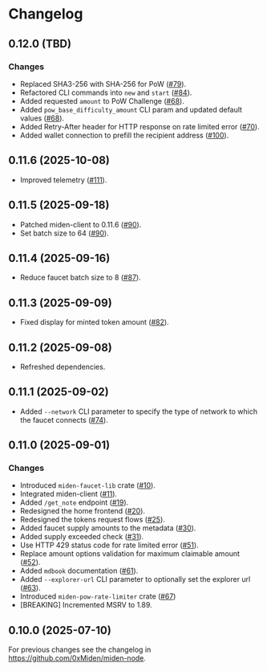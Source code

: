 # Changelog

## 0.12.0 (TBD)

### Changes

- Replaced SHA3-256 with SHA-256 for PoW ([#79](https://github.com/0xMiden/miden-faucet/pull/79)).
- Refactored CLI commands into `new` and `start` ([#84](https://github.com/0xMiden/miden-faucet/pull/84)).
- Added requested `amount` to PoW Challenge ([#68](https://github.com/0xMiden/miden-faucet/pull/68)).
- Added `pow_base_difficulty_amount` CLI param and updated default values ([#68](https://github.com/0xMiden/miden-faucet/pull/68)).
- Added Retry-After header for HTTP response on rate limited error ([#70](https://github.com/0xMiden/miden-faucet/pull/70)).
- Added wallet connection to prefill the recipient address ([#100](https://github.com/0xMiden/miden-faucet/pull/100)).

## 0.11.6 (2025-10-08)

- Improved telemetry ([#111](https://github.com/0xMiden/miden-faucet/pull/111)).

## 0.11.5 (2025-09-18)

- Patched miden-client to 0.11.6 ([#90](https://github.com/0xMiden/miden-faucet/pull/90)).
- Set batch size to 64 ([#90](https://github.com/0xMiden/miden-faucet/pull/90)).

## 0.11.4 (2025-09-16)

- Reduce faucet batch size to 8 ([#87](https://github.com/0xMiden/miden-faucet/pull/87)).

## 0.11.3 (2025-09-09)

- Fixed display for minted token amount ([#82](https://github.com/0xMiden/miden-faucet/pull/82)).

## 0.11.2 (2025-09-08)

- Refreshed dependencies.

## 0.11.1 (2025-09-02)

- Added `--network` CLI parameter to specify the type of network to which the faucet connects ([#74](https://github.com/0xMiden/miden-faucet/pull/74)).

## 0.11.0 (2025-09-01)

### Changes

- Introduced `miden-faucet-lib` crate ([#10](https://github.com/0xMiden/miden-faucet/pull/10)).
- Integrated miden-client ([#11](https://github.com/0xMiden/miden-faucet/pull/11)).
- Added `/get_note` endpoint ([#19](https://github.com/0xMiden/miden-faucet/pull/19)).
- Redesigned the home frontend ([#20](https://github.com/0xMiden/miden-faucet/pull/20)).
- Redesigned the tokens request flows ([#25](https://github.com/0xMiden/miden-faucet/pull/25)).
- Added faucet supply amounts to the metadata ([#30](https://github.com/0xMiden/miden-faucet/pull/30)).
- Added supply exceeded check ([#31](https://github.com/0xMiden/miden-faucet/pull/31)). 
- Use HTTP 429 status code for rate limited error ([#51](https://github.com/0xMiden/miden-faucet/pull/51)).
- Replace amount options validation for maximum claimable amount ([#52](https://github.com/0xMiden/miden-faucet/pull/52)).
- Added `mdbook` documentation ([#61](https://github.com/0xMiden/miden-faucet/pull/61)).
- Added `--explorer-url` CLI parameter to optionally set the explorer url ([#63](https://github.com/0xMiden/miden-faucet/pull/63)).
- Introduced `miden-pow-rate-limiter` crate ([#67](https://github.com/0xMiden/miden-faucet/pull/67))
- [BREAKING] Incremented MSRV to 1.89.

## 0.10.0 (2025-07-10)

For previous changes see the changelog in https://github.com/0xMiden/miden-node.
